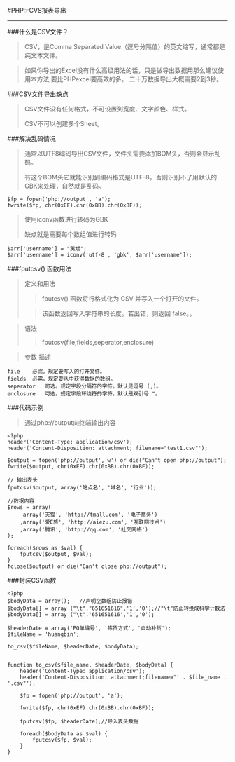 #PHP☞CVS报表导出
***

###什么是CSV文件？
>CSV，是Comma Separated Value（逗号分隔值）的英文缩写，通常都是纯文本文件。

>如果你导出的Excel没有什么高级用法的话，只是做导出数据用那么建议使用本方法,要比PHPexcel要高效的多。
二十万数据导出大概需要2到3秒。

###CSV文件导出缺点
>CSV文件没有任何格式，不可设置列宽度、文字颜色、样式。
>
>CSV不可以创建多个Sheet。


###解决乱码情况
>通常以UTF8编码导出CSV文件，文件头需要添加BOM头，否则会显示乱码。
>
>有这个BOM头它就能识别到编码格式是UTF-8，否则识别不了用默认的GBK来处理，自然就是乱码。
>
    $fp = fopen('php://output', 'a');
    fwrite($fp, chr(0xEF).chr(0xBB).chr(0xBF));

>使用iconv函数进行转码为GBK
>
>缺点就是需要每个数组值进行转码
>
	$arr['username'] = "黄斌";
	$arr['username'] = iconv('utf-8', 'gbk', $arr['username']);

###fputcsv() 函数用法
>定义和用法
>>fputcsv() 函数将行格式化为 CSV 并写入一个打开的文件。
>
>>该函数返回写入字符串的长度。若出错，则返回 false。。

>语法
>>fputcsv(file,fields,seperator,enclosure)

>参数	描述
>
	file	必需。规定要写入的打开文件。
	fields	必需。规定要从中获得数据的数组。
	seperator	可选。规定字段分隔符的字符。默认是逗号 (,)。
	enclosure	可选。规定字段环绕符的字符。默认是双引号 "。

###代码示例
>通过php://output向终端输出内容

	<?php
	header('Content-Type: application/csv');
	header('Content-Disposition: attachment; filename="test1.csv"');
	
	$output = fopen('php://output','w') or die("Can't open php://output");
	fwrite($output, chr(0xEF).chr(0xBB).chr(0xBF));
	
	// 输出表头
	fputcsv($output, array('站点名', '域名', '行业'));
	
	//数据内容
	$rows = array(
	     array('天猫', 'http://tmall.com', '电子商务')
	    ,array('爱E族', 'http://aiezu.com', '互联网技术')
	    ,array('腾讯', 'http://qq.com', '社交网络')
	);
	
	foreach($rows as $val) {
	    fputcsv($output, $val);
	}
	fclose($output) or die("Can't close php://output");


###封装CSV函数
	
	<?php
	$bodyData = array();   //声明空数组防止报错
	$bodyData[] = array ("\t"."651651616",'1','0');//"\t"防止转换成科学计数法
	$bodyData[] = array ("\t".'651651616','1','0');
	
	$headerDate = array('PO单编号', '拣货方式', '自动补货');
	$fileName = 'huangbin';
	
	to_csv($fileName, $headerDate, $bodyData);
	
	  
	function to_csv($file_name, $headerDate, $bodyData) {
	    header('Content-Type: application/csv');
	    header('Content-Disposition: attachment;filename="' . $file_name . '.csv"');
	
	    $fp = fopen('php://output', 'a');
	
	    fwrite($fp, chr(0xEF).chr(0xBB).chr(0xBF));
	
	    fputcsv($fp, $headerDate);//导入表头数据
	
	    foreach($bodyData as $val) {
		    fputcsv($fp, $val);
		}
	}
	  
